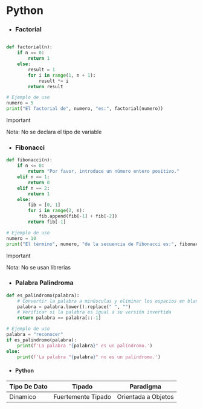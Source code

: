 # Python

- ### Factorial

``` python

def factorial(n):
    if n == 0:
        return 1
    else:
        result = 1
        for i in range(1, n + 1):
            result *= i
        return result

# Ejemplo de uso
numero = 5
print("El factorial de", numero, "es:", factorial(numero))

```
>[!IMPORTANT]
> Nota: No se declara el tipo de variable

- ### Fibonacci

``` python
def fibonacci(n):
    if n <= 0:
        return "Por favor, introduce un número entero positivo."
    elif n == 1:
        return 0
    elif n == 2:
        return 1
    else:
        fib = [0, 1]
        for i in range(2, n):
            fib.append(fib[-1] + fib[-2])
        return fib[-1]

# Ejemplo de uso
numero = 10
print("El término", numero, "de la secuencia de Fibonacci es:", fibonacci(numero))
```
>[!IMPORTANT]
> Nota: No se usan librerias

- ### Palabra Palindroma 

``` python
def es_palindromo(palabra):
    # Convertir la palabra a minúsculas y eliminar los espacios en blanco
    palabra = palabra.lower().replace(" ", "")
    # Verificar si la palabra es igual a su versión invertida
    return palabra == palabra[::-1]

# Ejemplo de uso
palabra = "reconocer"
if es_palindromo(palabra):
    print(f'La palabra "{palabra}" es un palíndromo.')
else:
    print(f'La palabra "{palabra}" no es un palíndromo.')
```


- #### Python


| Tipo De Dato           | Tipado                 | Paradigma               |
| ---------------------- | ---------------------- | ----------------------  |
| Dinamico               | Fuertemente Tipado     | Orientada a Objetos     |
